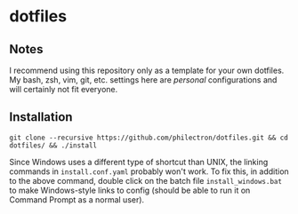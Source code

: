 # dotfiles

## Notes

I recommend using this repository only as a template for your own dotfiles. My bash, zsh, vim, git, etc. settings here are _personal_ configurations and will certainly not fit everyone.

## Installation

    git clone --recursive https://github.com/philectron/dotfiles.git && cd dotfiles/ && ./install

Since Windows uses a different type of shortcut than UNIX, the linking commands in `install.conf.yaml` probably won't work. To fix this, in addition to the above command, double click on the batch file `install_windows.bat` to make Windows-style links to config (should be able to run it on Command Prompt as a normal user).
